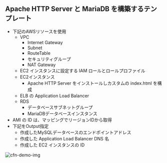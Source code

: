 ## Apache HTTP Server と MariaDB を構築するテンプレート
- 下記のAWSリソースを使用
  - VPC
    - Internet Gateway
    - Subnet
    - RouteTable
    - セキュリティグループ
    - NAT Gateway
  - EC2 インスタンスに設定する IAM ロールとロールプロファイル
  - EC2インスタンス
      - Apache HTTP Server をインストールしカスタムの index.html を構成      
  - ELB の Application Load Balancer 
  - RDS 
    - データベースサブネットグループ
    - MariaDBデータベースインスタンス
- AMI の ID は、マッピングでリージョンIDから取得
- 下記をOutput指定
  - 作成したMySQLデータベースのエンドポイントアドレス
  - 作成した Application Load Balancer DNS 名
  - 作成した EC2 インスタンスの ID

![cfn-demo-img](https://devops.nobelabo.net/img/demo-template.png)

